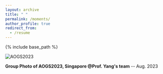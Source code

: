 ```yaml
---
layout: archive
title: " "
permalink: /moments/
author_profile: true
redirect_from:
  - /resume
---
```


{% include base_path %}


![AOGS2023](/images/mmexport1691238112499.jpg) <br>

**Group Photo of AOGS2023, Singapore @Prof. Yang's team**    -- Aug. 2023
